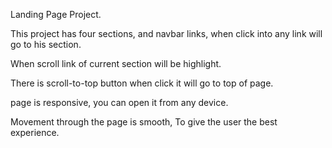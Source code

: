 Landing Page Project.

This project has four sections, and navbar links, when click into any link will go to his section.

When scroll link of current section will be highlight.

There is scroll-to-top button when click it will go to top of page.

page is responsive, you can open it from any device.

Movement through the page is smooth, To give the user the best experience.   